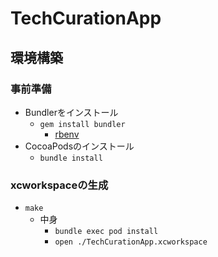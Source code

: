# TechCurationApp

## 環境構築
### 事前準備
- Bundlerをインストール
    - ```gem install bundler```
        - [rbenv](https://github.com/rbenv/rbenv) 
- CocoaPodsのインストール
    - ```bundle install```
 
### xcworkspaceの生成
- ```make```
    - 中身 
        - ```bundle exec pod install```
        - ```open ./TechCurationApp.xcworkspace```
